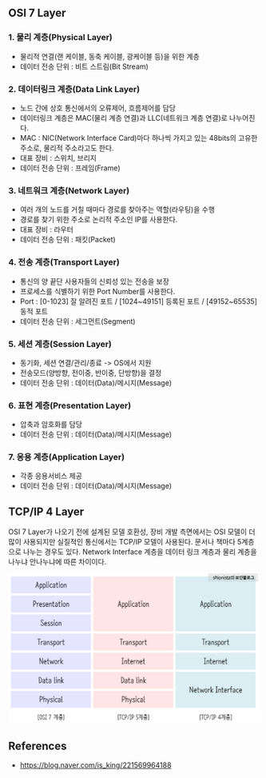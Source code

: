 ## OSI 7 Layer

### 1. 물리 계층(Physical Layer)
* 물리적 연결(랜 케이블, 동축 케이블, 광케이블 등)을 위한 계층
* 데이터 전송 단위 : 비트 스트림(Bit Stream)

### 2. 데이터링크 계층(Data Link Layer)
* 노드 간에 상호 통신에서의 오류제어, 흐름제어를 담당
* 데이터링크 계층은 MAC(물리 계층 연결)과 LLC(네트워크 계층 연결)로 나누어진다.
* MAC : NIC(Network Interface Card)마다 하나씩 가지고 있는 48bits의 고유한 주소로, 물리적 주소라고도 한다.
* 대표 장비 : 스위치, 브리지
* 데이터 전송 단위 : 프레임(Frame)

### 3. 네트워크 계층(Network Layer)
* 여러 개의 노드를 거칠 때마다 경로를 찾아주는 역할(라우팅)을 수행
* 경로를 찾기 위한 주소로 논리적 주소인 IP를 사용한다.
* 대표 장비 : 라우터
* 데이터 전송 단위 : 패킷(Packet)

### 4. 전송 계층(Transport Layer)
* 통신의 양 끝단 사용자들의 신뢰성 있는 전송을 보장
* 프로세스를 식별하기 위한 Port Number를 사용한다.
* Port : [0-1023] 잘 알려진 포트 / [1024~49151] 등록된 포트 / [49152~65535] 동적 포트
* 데이터 전송 단위 : 세그먼트(Segment)

### 5. 세션 계층(Session Layer)
* 동기화, 세션 연결/관리/종료 -> OS에서 지원
* 전송모드(양방향, 전이중, 반이중, 단방향)을 결정
* 데이터 전송 단위 : 데이터(Data)/메시지(Message)

### 6. 표현 계층(Presentation Layer)
* 압축과 암호화를 담당
* 데이터 전송 단위 : 데이터(Data)/메시지(Message)

### 7. 응용 계층(Application Layer)
* 각종 응용서비스 제공
* 데이터 전송 단위 : 데이터(Data)/메시지(Message)

## TCP/IP 4 Layer
OSI 7 Layer가 나오기 전에 설계된 모델
호환성, 장비 개발 측면에서는 OSI 모델이 더 많이 사용되지만 실질적인 통신에서는 TCP/IP 모델이 사용된다.
문서나 책마다 5계층으로 나누는 경우도 있다.
Network Interface 계층을 데이터 링크 계층과 물리 계층을 나누냐 안나누냐에 따른 차이이다.

<img src="https://github.com/yuwltn/yuwltn/blob/main/photo/TCPIP.PNG" width="500" height="300" >

## References
* https://blog.naver.com/is_king/221569964188
